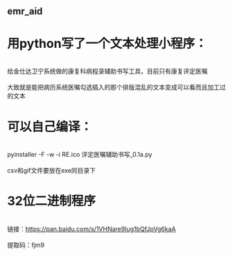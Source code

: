 ## emr_aid
# 用python写了一个文本处理小程序：
<br/>给金仕达卫宁系统做的康复科病程录辅助书写工具，目前只有康复评定医嘱</br>
<br/>大致就是能把病历系统医嘱勾选插入的那个排版混乱的文本变成可以看而且加工过的文本</br>
# 可以自己编译：
<br/>pyinstaller -F -w -i RE.ico 评定医嘱辅助书写_0.1a.py</br>
<br/>csv和gif文件要放在exe同目录下</br>
# 32位二进制程序
<br/>链接：https://pan.baidu.com/s/1VHNare9Iug1bQfJpVg6kaA </br>
<br/>提取码：fjm9</br>
